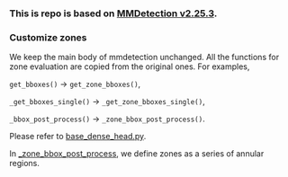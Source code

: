 ### This is repo is based on [MMDetection v2.25.3](https://github.com/open-mmlab/mmdetection/releases/tag/v2.25.3).

### Customize zones

We keep the main body of mmdetection unchanged. All the functions for zone evaluation are copied from the original ones.
For examples, 

`get_bboxes()` $\rightarrow$ `get_zone_bboxes()`, 

`_get_bboxes_single()` $\rightarrow$ `_get_zone_bboxes_single()`,

`_bbox_post_process()` $\rightarrow$ `_zone_bbox_post_process()`.

Please refer to [base_dense_head.py](mmdet/models/dense_heads/base_dense_head.py).

In [_zone_bbox_post_process](https://github.com/Zzh-tju/ZoneEval/blob/main/mmdetection/mmdet/models/dense_heads/base_dense_head.py#L507),
we define zones as a series of annular regions.
